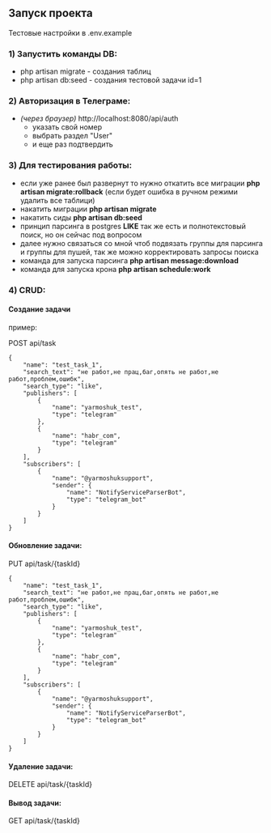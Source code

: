 ## Запуск проекта

Тестовые настройки в .env.example

### 1) Запустить команды DB:

- php artisan migrate - создания таблиц
- php artisan db:seed - создания тестовой задачи id=1

### 2) Авторизация в Телеграме:

- _(через браузер)_ http://localhost:8080/api/auth
    - указать свой номер
    - выбрать раздел "User"
    - и еще раз подтвердить

### 3) Для тестирования работы:

- если уже ранее был развернут то нужно откатить все миграции **php artisan migrate:rollback** (если будет ошибка в
  ручном режими удалить все таблици)
- накатить миграции **php artisan migrate**
- накатить сиды **php artisan db:seed**
- принцип парсинга в postgres **LIKE** так же есть и полнотекстовый поиск, но он сейчас под вопросом
- далее нужно связаться со мной чтоб подвязать группы для парсинга и группы для пушей, так же можно корректировать
  запросы поиска
- команда для запуска парсинга **php artisan message:download**
- команда для запуска крона **php artisan schedule:work**

### 4) CRUD:
#### Создание задачи
пример:

POST api/task
```
{
    "name": "test_task_1",
    "search_text": "не работ,не прац,баг,опять не работ,не работ,проблем,ошибк",
    "search_type": "like",
    "publishers": [
        {
            "name": "yarmoshuk_test",
            "type": "telegram"
        }, 
        {
            "name": "habr_com",
            "type": "telegram"
        }
    ],
    "subscribers": [
        {
            "name": "@yarmoshuksupport",
            "sender": {
                "name": "NotifyServiceParserBot",
                "type": "telegram_bot"
            }
        }
    ]
}
```

#### Обновление задачи:

PUT api/task/{taskId}
```
{
    "name": "test_task_1",
    "search_text": "не работ,не прац,баг,опять не работ,не работ,проблем,ошибк",
    "search_type": "like",
    "publishers": [
        {
            "name": "yarmoshuk_test",
            "type": "telegram"
        }, 
        {
            "name": "habr_com",
            "type": "telegram"
        }
    ],
    "subscribers": [
        {
            "name": "@yarmoshuksupport",
            "sender": {
                "name": "NotifyServiceParserBot",
                "type": "telegram_bot"
            }
        }
    ]
}
```

#### Удаление задачи:

DELETE api/task/{taskId}

#### Вывод задачи:

GET api/task/{taskId}

